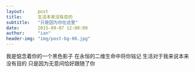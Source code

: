 ```yaml
---
layout:     post
title:      生活本来没有目的
subtitle:   "只是因为你在这里"
date:       2015-09-07 12:00:00
author:     "ian"
header-img: "img/post-bg-06.jpg"
---
```


我是惦念着你的一个黑色影子
在永恒的二维生命中将你铭记
生活对于我来说本来没有目的
只是因为无意间恰好跟随了你